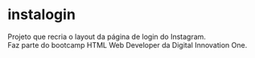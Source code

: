 # instalogin
Projeto que recria o layout da página de login do Instagram. <br>
Faz parte do bootcamp HTML Web Developer da Digital Innovation One.
